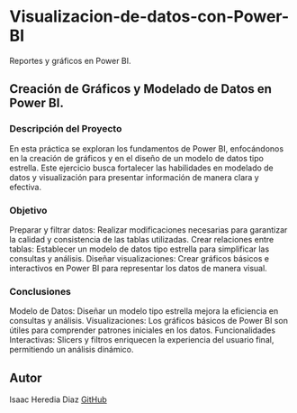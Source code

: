 # Visualizacion-de-datos-con-Power-BI
Reportes y gráficos en Power BI.

## Creación de Gráficos y Modelado de Datos en Power BI.

### Descripción del Proyecto
En esta práctica se exploran los fundamentos de Power BI, enfocándonos en la creación de gráficos y en el diseño de un modelo de datos tipo estrella. 
Este ejercicio busca fortalecer las habilidades en modelado de datos y visualización para presentar información de manera clara y efectiva.

### Objetivo
Preparar y filtrar datos: Realizar modificaciones necesarias para garantizar la calidad y consistencia de las tablas utilizadas.
Crear relaciones entre tablas: Establecer un modelo de datos tipo estrella para simplificar las consultas y análisis.
Diseñar visualizaciones: Crear gráficos básicos e interactivos en Power BI para representar los datos de manera visual.

### Conclusiones
Modelo de Datos: Diseñar un modelo tipo estrella mejora la eficiencia en consultas y análisis.
Visualizaciones: Los gráficos básicos de Power BI son útiles para comprender patrones iniciales en los datos.
Funcionalidades Interactivas: Slicers y filtros enriquecen la experiencia del usuario final, permitiendo un análisis dinámico.

## Autor
Isaac Heredia Diaz
[GitHub](https://github.com/IsaacHD86)
